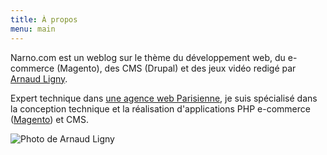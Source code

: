 ```yaml
---
title: À propos
menu: main
---
```

Narno.com est un weblog sur le thème du développement web, du e-commerce (Magento), des CMS (Drupal) et des jeux vidéo redigé par [Arnaud Ligny](http://arnaudligny.fr/).

Expert technique dans [une agence web Parisienne](http://www.baobaz.com/), je suis spécialisé dans la conception technique et la réalisation d'applications PHP e-commerce ([Magento](http://magento.fr/)) et CMS.

![Photo de Arnaud Ligny](http://gravatar.com/avatar/7aaf0ad68aea0b1ef57e6dddb1fb11ce?s=128)
